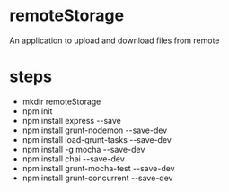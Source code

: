 remoteStorage
=============

An application to upload and download files from remote

steps
=====
* mkdir remoteStorage
* npm init
* npm install express --save
* npm install grunt-nodemon --save-dev
* npm install load-grunt-tasks --save-dev
* npm install -g mocha --save-dev
* npm install chai --save-dev
* npm install grunt-mocha-test --save-dev
* npm install grunt-concurrent --save-dev
